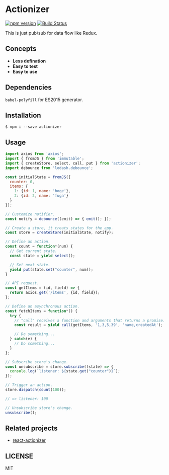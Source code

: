 # Actionizer
[![npm version](https://badge.fury.io/js/actionizer.svg)](https://badge.fury.io/js/actionizer)
[![Build Status](https://travis-ci.org/oreshinya/actionizer.svg?branch=master)](https://travis-ci.org/oreshinya/actionizer)

This is just pub/sub for data flow like Redux.

## Concepts

- **Less defination**
- **Easy to test**
- **Easy to use**

## Dependencies

`babel-polyfill` for ES2015 generator.

## Installation

```
$ npm i --save actionizer
```

## Usage

```javascript
import axios from 'axios';
import { fromJS } from 'immutable';
import { createStore, select, call, put } from 'actionizer';
import debounce from 'lodash.debounce';

const initialState = fromJS({
  counter: 0,
  items: {
    1: {id: 1, name: 'hoge'},
    2: {id: 2, name: 'fuga'}
  }
});

// Customize notifier.
const notify = debounce((emit) => { emit(); });

// Create a store, it treats states for the app.
const store = createStore(initialState, notify);

// Define an action.
const count = function*(num) {
  // Get current state.
  const state = yield select();

  // Set next state.
  yield put(state.set("counter", num));
}

// API request.
const getItems = (id, field) => {
  return axios.get('/items', {id, field});
};

// Define an asynchronous action.
const fetchItems = function*() {
  try {
    // "call" receives a function and arguments that returns a promise.
    const result = yield call(getItems, '1,3,5,39', 'name,createdAt');

    // Do something...
  } catch(e) {
    // Do something...
  }
};

// Subscribe store's change.
const unsubscribe = store.subscribe((state) => {
  console.log(`listener: ${state.get("counter")}`);
});

// Trigger an action.
store.dispatch(count(100));

// => listener: 100

// Unsubscribe store's change.
unsubscribe();
```

## Related projects
- [react-actionizer](https://github.com/oreshinya/react-actionizer)

## LICENSE

MIT

